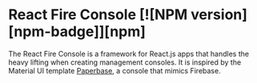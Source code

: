 # React Fire Console [![NPM version][npm-badge]][npm]

The React Fire Console is a framework for React.js apps that handles the heavy lifting when creating management consoles. It is inspired by the Material UI template [Paperbase](https://material-ui.com/store/items/paperbase/), a console that mimics Firebase.